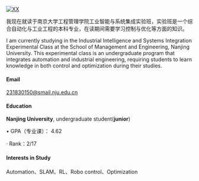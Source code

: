 [![XX](https://img.shields.io/badge/XX-github-blue?logo=github)](https://github.com/XX)

我现在就读于南京大学工程管理学院工业智能与系统集成实验班，实验班是一个综合自动化与工业工程的本科专业，在读期间需要学习控制与优化等方面的知识。

I am currently studying in the Industrial Intelligence and Systems Integration Experimental Class at the School of Management and Engineering, Nanjing University. This experimental class is an undergraduate program that integrates automation and industrial engineering, requiring students to learn knowledge in both control and optimization during their studies.

#### Email

231830150@smail.nju.edu.cn

#### Education

**Nanjing University**, undergraduate student(**junior**)


• GPA（专业课）： 4.62

· Rank：2/17

#### Interests in Study

Automation、SLAM、RL、Robo control、Optimization
